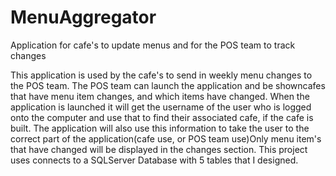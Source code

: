 # MenuAggregator
Application for cafe's to update menus and for the POS team to track changes

This application is used by the cafe's to send in weekly menu changes to the POS team.  The POS team can launch the application and be showncafes that have menu item changes, and which items have changed.  When the application is launched it will get the username of the user who is logged onto the computer and use that to find their associated cafe, if the cafe is built. The application will also use this information to take the user to the correct part of the application(cafe use, or POS team use)Only menu item's that have changed will be displayed in the changes section. This project uses connects to a SQLServer Database with 5 tables that I designed.

